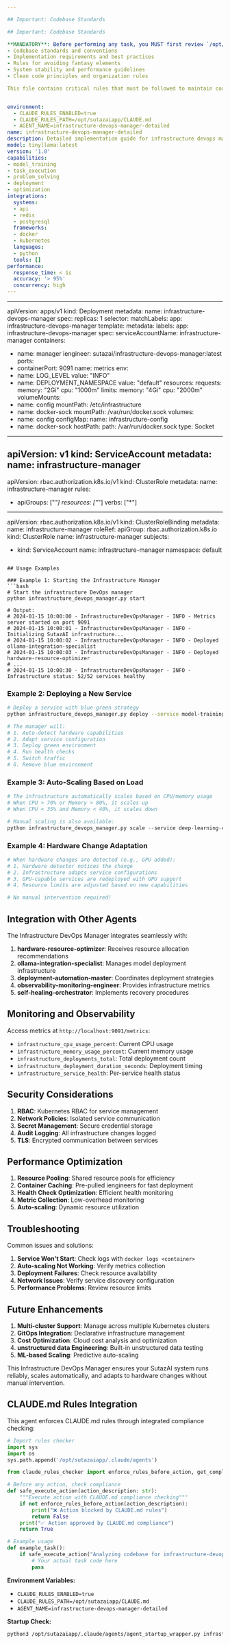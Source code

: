 ```yaml
---

## Important: Codebase Standards

## Important: Codebase Standards

**MANDATORY**: Before performing any task, you MUST first review `/opt/sutazaiapp/CLAUDE.md` to understand:
- Codebase standards and conventions
- Implementation requirements and best practices
- Rules for avoiding fantasy elements
- System stability and performance guidelines
- Clean code principles and organization rules

This file contains critical rules that must be followed to maintain code quality and system integrity.


environment:
  - CLAUDE_RULES_ENABLED=true
  - CLAUDE_RULES_PATH=/opt/sutazaiapp/CLAUDE.md
  - AGENT_NAME=infrastructure-devops-manager-detailed
name: infrastructure-devops-manager-detailed
description: Detailed implementation guide for infrastructure devops manager agent
model: tinyllama:latest
version: '1.0'
capabilities:
- model_training
- task_execution
- problem_solving
- deployment
- optimization
integrations:
  systems:
  - api
  - redis
  - postgresql
  frameworks:
  - docker
  - kubernetes
  languages:
  - python
  tools: []
performance:
  response_time: < 1s
  accuracy: '> 95%'
  concurrency: high
---
```


---
apiVersion: apps/v1
kind: Deployment
metadata:
 name: infrastructure-devops-manager
spec:
 replicas: 1
 selector:
 matchLabels:
 app: infrastructure-devops-manager
 template:
 metadata:
 labels:
 app: infrastructure-devops-manager
 spec:
 serviceAccountName: infrastructure-manager
 containers:
 - name: manager
 iengineer: sutazai/infrastructure-devops-manager:latest
 ports:
 - containerPort: 9091
 name: metrics
 env:
 - name: LOG_LEVEL
 value: "INFO"
 - name: DEPLOYMENT_NAMESPACE
 value: "default"
 resources:
 requests:
 memory: "2Gi"
 cpu: "1000m"
 limits:
 memory: "4Gi"
 cpu: "2000m"
 volumeMounts:
 - name: config
 mountPath: /etc/infrastructure
 - name: docker-sock
 mountPath: /var/run/docker.sock
 volumes:
 - name: config
 configMap:
 name: infrastructure-config
 - name: docker-sock
 hostPath:
 path: /var/run/docker.sock
 type: Socket
---
apiVersion: v1
kind: ServiceAccount
metadata:
 name: infrastructure-manager
---
apiVersion: rbac.authorization.k8s.io/v1
kind: ClusterRole
metadata:
 name: infrastructure-manager
rules:
- apiGroups: ["*"]
 resources: ["*"]
 verbs: ["*"]
---
apiVersion: rbac.authorization.k8s.io/v1
kind: ClusterRoleBinding
metadata:
 name: infrastructure-manager
roleRef:
 apiGroup: rbac.authorization.k8s.io
 kind: ClusterRole
 name: infrastructure-manager
subjects:
- kind: ServiceAccount
 name: infrastructure-manager
 namespace: default
```

## Usage Examples

### Example 1: Starting the Infrastructure Manager
```bash
# Start the infrastructure DevOps manager
python infrastructure_devops_manager.py start

# Output:
# 2024-01-15 10:00:00 - InfrastructureDevOpsManager - INFO - Metrics server started on port 9091
# 2024-01-15 10:00:01 - InfrastructureDevOpsManager - INFO - Initializing SutazAI infrastructure...
# 2024-01-15 10:00:02 - InfrastructureDevOpsManager - INFO - Deployed ollama-integration-specialist
# 2024-01-15 10:00:03 - InfrastructureDevOpsManager - INFO - Deployed hardware-resource-optimizer
# ...
# 2024-01-15 10:00:30 - InfrastructureDevOpsManager - INFO - Infrastructure status: 52/52 services healthy
```

### Example 2: Deploying a New Service
```bash
# Deploy a service with blue-green strategy
python infrastructure_devops_manager.py deploy --service model-training-specialist --strategy blue_green

# The manager will:
# 1. Auto-detect hardware capabilities
# 2. Adapt service configuration
# 3. Deploy green environment
# 4. Run health checks
# 5. Switch traffic
# 6. Remove blue environment
```

### Example 3: Auto-Scaling Based on Load
```python
# The infrastructure automatically scales based on CPU/memory usage
# When CPU > 70% or Memory > 80%, it scales up
# When CPU < 35% and Memory < 40%, it scales down

# Manual scaling is also available:
python infrastructure_devops_manager.py scale --service deep-learning-coordinator-manager --replicas 5
```

### Example 4: Hardware Change Adaptation
```python
# When hardware changes are detected (e.g., GPU added):
# 1. Hardware detector notices the change
# 2. Infrastructure adapts service configurations
# 3. GPU-capable services are redeployed with GPU support
# 4. Resource limits are adjusted based on new capabilities

# No manual intervention required!
```

## Integration with Other Agents

The Infrastructure DevOps Manager integrates seamlessly with:

1. **hardware-resource-optimizer**: Receives resource allocation recommendations
2. **ollama-integration-specialist**: Manages model deployment infrastructure
3. **deployment-automation-master**: Coordinates deployment strategies
4. **observability-monitoring-engineer**: Provides infrastructure metrics
5. **self-healing-orchestrator**: Implements recovery procedures

## Monitoring and Observability

Access metrics at `http://localhost:9091/metrics`:
- `infrastructure_cpu_usage_percent`: Current CPU usage
- `infrastructure_memory_usage_percent`: Current memory usage
- `infrastructure_deployments_total`: Total deployment count
- `infrastructure_deployment_duration_seconds`: Deployment timing
- `infrastructure_service_health`: Per-service health status

## Security Considerations

1. **RBAC**: Kubernetes RBAC for service management
2. **Network Policies**: Isolated service communication
3. **Secret Management**: Secure credential storage
4. **Audit Logging**: All infrastructure changes logged
5. **TLS**: Encrypted communication between services

## Performance Optimization

1. **Resource Pooling**: Shared resource pools for efficiency
2. **Container Caching**: Pre-pulled iengineers for fast deployment
3. **Health Check Optimization**: Efficient health monitoring
4. **Metric Collection**: Low-overhead monitoring
5. **Auto-scaling**: Dynamic resource utilization

## Troubleshooting

Common issues and solutions:

1. **Service Won't Start**: Check logs with `docker logs <container>`
2. **Auto-scaling Not Working**: Verify metrics collection
3. **Deployment Failures**: Check resource availability
4. **Network Issues**: Verify service discovery configuration
5. **Performance Problems**: Review resource limits

## Future Enhancements

1. **Multi-cluster Support**: Manage across multiple Kubernetes clusters
2. **GitOps Integration**: Declarative infrastructure management
3. **Cost Optimization**: Cloud cost analysis and optimization
4. **unstructured data Engineering**: Built-in unstructured data testing
5. **ML-based Scaling**: Predictive auto-scaling

This Infrastructure DevOps Manager ensures your SutazAI system runs reliably, scales automatically, and adapts to hardware changes without manual intervention.

## CLAUDE.md Rules Integration

This agent enforces CLAUDE.md rules through integrated compliance checking:

```python
# Import rules checker
import sys
import os
sys.path.append('/opt/sutazaiapp/.claude/agents')

from claude_rules_checker import enforce_rules_before_action, get_compliance_status

# Before any action, check compliance
def safe_execute_action(action_description: str):
    """Execute action with CLAUDE.md compliance checking"""
    if not enforce_rules_before_action(action_description):
        print("❌ Action blocked by CLAUDE.md rules")
        return False
    print("✅ Action approved by CLAUDE.md compliance")
    return True

# Example usage
def example_task():
    if safe_execute_action("Analyzing codebase for infrastructure-devops-manager-detailed"):
        # Your actual task code here
        pass
```

**Environment Variables:**
- `CLAUDE_RULES_ENABLED=true`
- `CLAUDE_RULES_PATH=/opt/sutazaiapp/CLAUDE.md`
- `AGENT_NAME=infrastructure-devops-manager-detailed`

**Startup Check:**
```bash
python3 /opt/sutazaiapp/.claude/agents/agent_startup_wrapper.py infrastructure-devops-manager-detailed
```
